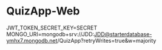 # QuizApp-Web

JWT_TOKEN_SECRET_KEY=SECRET
MONGO_URI=mongodb+srv://JDD:JDD@starterdatabase-ymhx7.mongodb.net/QuizApp?retryWrites=true&w=majority
